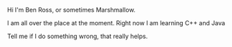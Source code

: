 Hi I'm Ben Ross, or sometimes Marshmallow.

I am all over the place at the moment. Right now I am learning C++ and Java

Tell me if I do something wrong, that really helps.
